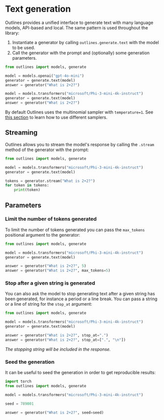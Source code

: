 # Text generation

Outlines provides a unified interface to generate text with many language models, API-based and local. The same pattern is used throughout the library:

1. Instantiate a generator by calling `outlines.generate.text` with the model to be used.
2. Call the generator with the prompt and (optionally) some generation parameters.

```python
from outlines import models, generate

model = models.openai("gpt-4o-mini")
generator = generate.text(model)
answer = generator("What is 2+2?")

model = models.transformers("microsoft/Phi-3-mini-4k-instruct")
generator = generate.text(model)
answer = generator("What is 2+2?")
```

By default Outlines uses the multinomial sampler with `temperature=1`. See [this section](samplers.md) to learn how to use different samplers.

## Streaming

Outlines allows you to stream the model's response by calling the `.stream` method of the generator with the prompt:


```python
from outlines import models, generate

model = models.transformers("microsoft/Phi-3-mini-4k-instruct")
generator = generate.text(model)

tokens = generator.stream("What is 2+2?")
for token in tokens:
    print(token)
```

## Parameters

### Limit the number of tokens generated

To limit the number of tokens generated you can pass the `max_tokens` positional argument to the generator:

```python
from outlines import models, generate

model = models.transformers("microsoft/Phi-3-mini-4k-instruct")
generator = generate.text(model)

answer = generator("What is 2+2?", 5)
answer = generator("What is 2+2?", max_tokens=5)
```

### Stop after a given string is generated

You can also ask the model to stop generating text after a given string has been generated, for instance a period or a line break. You can pass a string or a line of string for the `stop_at` argument:

```python
from outlines import models, generate

model = models.transformers("microsoft/Phi-3-mini-4k-instruct")
generator = generate.text(model)

answer = generator("What is 2+2?", stop_at=".")
answer = generator("What is 2+2?", stop_at=[".", "\n"])
```

*The stopping string will be included in the response.*

### Seed the generation

It can be useful to seed the generation in order to get reproducible results:

```python
import torch
from outlines import models, generate

model = models.transformers("microsoft/Phi-3-mini-4k-instruct")

seed = 789001

answer = generator("What is 2+2?", seed=seed)
```

